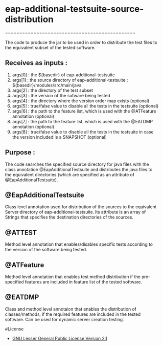 # eap-additional-testsuite-source-distribution
==============================================

The code to produce the jar to be used in order to distribute the test files to the equivalent subset of the tested software. 

Receives as inputs :
-------------------
1. args[0] : the ${basedir} of eap-additional-testsuite
2. args[1] : the source directory of eap-additional-testsuite : ${basedir}/modules/src/main/java
3. args[2] : the directory of the test subset
4. args[3] : the version of the sofware being tested
5. args[4] : the directory where the version order map exists (optional)
6. args[5] : true/false value to disable all the tests in the testsuite (optional)
7. args[6] : the path to the feature list, which is used with the @ATFeature annotation (optional)
8. args[7] : the path to the feature list, which is used with the @EATDMP annotation (optional)
9. args[8] : true/false value to disable all the tests in the testsuite in case the version included is a SNAPSHOT (optional)

Purpose :
---------
The code searches the specified source directory for java files with the class annotation @EapAdditionalTestsuite and distributes the java files to the equivalent directories (which are specified as an attribute of @EapAdditionalTestsuite).

@EapAdditionalTestsuite
-----------------------
Class level annotation used for distribution of the sources to the equivalent Server directory of eap-additional-testsuite.
Its attribute is an array of Strings that specifies the destination directories of the sources.

@ATTEST
-------
Method level annotation that enables/disables specific tests according to the version of the software being tested.

@ATFeature
----------
Method level annotation that enables test method distribution if the pre-specified features are included in feature list of the tested software.

@EATDMP
-------
Class and method level annotaion that enables the distribution of classes/methods, if the required features are included in the tested software. Can be used for dynamic server creation testing.

#License 
* [GNU Lesser General Public License Version 2.1](http://www.gnu.org/licenses/lgpl-2.1-standalone.html)
